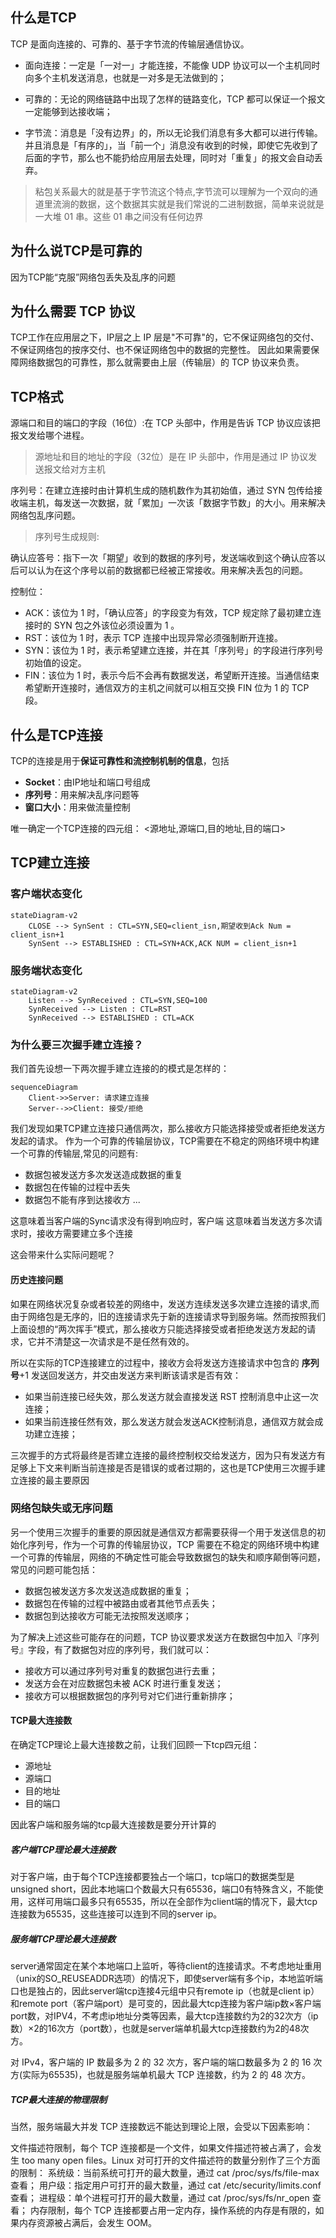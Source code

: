 ## 什么是TCP
TCP 是面向连接的、可靠的、基于字节流的传输层通信协议。

* 面向连接：一定是「一对一」才能连接，不能像 UDP 协议可以一个主机同时向多个主机发送消息，也就是一对多是无法做到的；

* 可靠的：无论的网络链路中出现了怎样的链路变化，TCP 都可以保证一个报文一定能够到达接收端；

* 字节流：消息是「没有边界」的，所以无论我们消息有多大都可以进行传输。并且消息是「有序的」，当「前一个」消息没有收到的时候，即使它先收到了后面的字节，那么也不能扔给应用层去处理，同时对「重复」的报文会自动丢弃。

> 粘包关系最大的就是基于字节流这个特点,字节流可以理解为一个双向的通道里流淌的数据，这个数据其实就是我们常说的二进制数据，简单来说就是一大堆 01 串。这些 01 串之间没有任何边界

## 为什么说TCP是可靠的
因为TCP能“克服”网络包丢失及乱序的问题

## 为什么需要 TCP 协议
TCP工作在应用层之下，IP层之上
IP 层是"不可靠"的，它不保证网络包的交付、不保证网络包的按序交付、也不保证网络包中的数据的完整性。
因此如果需要保障网络数据包的可靠性，那么就需要由上层（传输层）的 TCP 协议来负责。

## TCP格式
源端口和目的端口的字段（16位）:在 TCP 头部中，作用是告诉 TCP 协议应该把报文发给哪个进程。

> 源地址和目的地址的字段（32位）是在 IP 头部中，作用是通过 IP 协议发送报文给对方主机

序列号：在建立连接时由计算机生成的随机数作为其初始值，通过 SYN 包传给接收端主机，每发送一次数据，就「累加」一次该「数据字节数」的大小。用来解决网络包乱序问题。
> 序列号生成规则:

确认应答号：指下一次「期望」收到的数据的序列号，发送端收到这个确认应答以后可以认为在这个序号以前的数据都已经被正常接收。用来解决丢包的问题。

控制位：
* ACK：该位为 1 时，「确认应答」的字段变为有效，TCP 规定除了最初建立连接时的 SYN 包之外该位必须设置为 1 。
* RST：该位为 1 时，表示 TCP 连接中出现异常必须强制断开连接。
* SYN：该位为 1 时，表示希望建立连接，并在其「序列号」的字段进行序列号初始值的设定。
* FIN：该位为 1 时，表示今后不会再有数据发送，希望断开连接。当通信结束希望断开连接时，通信双方的主机之间就可以相互交换 FIN 位为 1 的 TCP 段。

## 什么是TCP连接

TCP的连接是用于**保证可靠性和流控制机制的信息**，包括

* **Socket**：由IP地址和端口号组成
* **序列号**：用来解决乱序问题等
* **窗口大小**：用来做流量控制

唯一确定一个TCP连接的四元组：
<源地址,源端口,目的地址,目的端口>

## TCP建立连接

### 客户端状态变化
```mermaid
stateDiagram-v2
    CLOSE --> SynSent : CTL=SYN,SEQ=client_isn,期望收到Ack Num = client_isn+1
    SynSent --> ESTABLISHED : CTL=SYN+ACK,ACK NUM = client_isn+1
```
### 服务端状态变化
```mermaid
stateDiagram-v2
    Listen --> SynReceived : CTL=SYN,SEQ=100
    SynReceived --> Listen : CTL=RST
    SynReceived --> ESTABLISHED : CTL=ACK
```

### 为什么要三次握手建立连接？
我们首先设想一下两次握手建立连接的的模式是怎样的：
```mermaid
sequenceDiagram
    Client->>Server: 请求建立连接
    Server-->>Client: 接受/拒绝
```
我们发现如果TCP建立连接只通信两次，那么接收方只能选择接受或者拒绝发送方发起的请求。
作为一个可靠的传输层协议，TCP需要在不稳定的网络环境中构建一个可靠的传输层,常见的问题有:
* 数据包被发送方多次发送造成数据的重复
* 数据包在传输的过程中丢失
* 数据包不能有序到达接收方
...

这意味着当客户端的Sync请求没有得到响应时，客户端
这意味着当发送方多次请求时，接收方需要建立多个连接

这会带来什么实际问题呢？
#### 历史连接问题
如果在网络状况复杂或者较差的网络中，发送方连续发送多次建立连接的请求,而由于网络包是无序的，旧的连接请求先于新的连接请求导到服务端。然而按照我们上面设想的“两次挥手”模式，那么接收方只能选择接受或者拒绝发送方发起的请求，它并不清楚这一次请求是不是任然有效的。

所以在实际的TCP连接建立的过程中，接收方会将发送方连接请求中包含的 **序列号**+1 发送回发送方，并交由发送方来判断该请求是否有效：
* 如果当前连接已经失效，那么发送方就会直接发送 RST 控制消息中止这一次连接；
* 如果当前连接任然有效，那么发送方就会发送ACK控制消息，通信双方就会成功建立连接；

三次握手的方式将最终是否建立连接的最终控制权交给发送方，因为只有发送方有足够上下文来判断当前连接是否是错误的或者过期的，这也是TCP使用三次握手建立连接的最主要原因

### 网络包缺失或无序问题
另一个使用三次握手的重要的原因就是通信双方都需要获得一个用于发送信息的初始化序列号，作为一个可靠的传输层协议，TCP 需要在不稳定的网络环境中构建一个可靠的传输层，网络的不确定性可能会导致数据包的缺失和顺序颠倒等问题，常见的问题可能包括：

* 数据包被发送方多次发送造成数据的重复；
* 数据包在传输的过程中被路由或者其他节点丢失；
* 数据包到达接收方可能无法按照发送顺序；

为了解决上述这些可能存在的问题，TCP 协议要求发送方在数据包中加入『序列号』字段，有了数据包对应的序列号，我们就可以：

* 接收方可以通过序列号对重复的数据包进行去重；
* 发送方会在对应数据包未被 ACK 时进行重复发送；
* 接收方可以根据数据包的序列号对它们进行重新排序；




#### TCP最大连接数

在确定TCP理论上最大连接数之前，让我们回顾一下tcp四元组：
* 源地址
* 源端口
* 目的地址
* 目的端口

因此客户端和服务端的tcp最大连接数是要分开计算的
##### 客户端TCP理论最大连接数
对于客户端，由于每个TCP连接都要独占一个端口，tcp端口的数据类型是unsigned short，因此本地端口个数最大只有65536，端口0有特殊含义，不能使用，这样可用端口最多只有65535，所以在全部作为client端的情况下，最大tcp连接数为65535，这些连接可以连到不同的server ip。
##### 服务端TCP理论最大连接数
server通常固定在某个本地端口上监听，等待client的连接请求。不考虑地址重用（unix的SO_REUSEADDR选项）的情况下，即使server端有多个ip，本地监听端口也是独占的，因此server端tcp连接4元组中只有remote ip（也就是client ip）和remote port（客户端port）是可变的，因此最大tcp连接为客户端ip数×客户端port数，对IPV4，不考虑ip地址分类等因素，最大tcp连接数约为2的32次方（ip数）×2的16次方（port数），也就是server端单机最大tcp连接数约为2的48次方。

对 IPv4，客户端的 IP 数最多为 2 的 32 次方，客户端的端口数最多为 2 的 16 次方(实际为65535)，也就是服务端单机最大 TCP 连接数，约为 2 的 48 次方。

##### TCP最大连接的物理限制 
当然，服务端最大并发 TCP 连接数远不能达到理论上限，会受以下因素影响：

文件描述符限制，每个 TCP 连接都是一个文件，如果文件描述符被占满了，会发生 too many open files。Linux 对可打开的文件描述符的数量分别作了三个方面的限制：
系统级：当前系统可打开的最大数量，通过 cat /proc/sys/fs/file-max 查看；
用户级：指定用户可打开的最大数量，通过 cat /etc/security/limits.conf 查看；
进程级：单个进程可打开的最大数量，通过 cat /proc/sys/fs/nr_open 查看；
内存限制，每个 TCP 连接都要占用一定内存，操作系统的内存是有限的，如果内存资源被占满后，会发生 OOM。